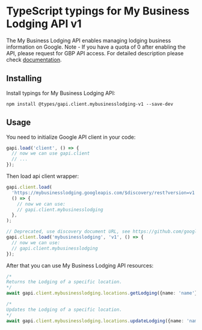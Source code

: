 # TypeScript typings for My Business Lodging API v1

The My Business Lodging API enables managing lodging business information on Google. Note - If you have a quota of 0 after enabling the API, please request for GBP API access.
For detailed description please check [documentation](https://developers.google.com/my-business/).

## Installing

Install typings for My Business Lodging API:

```
npm install @types/gapi.client.mybusinesslodging-v1 --save-dev
```

## Usage

You need to initialize Google API client in your code:

```typescript
gapi.load('client', () => {
  // now we can use gapi.client
  // ...
});
```

Then load api client wrapper:

```typescript
gapi.client.load(
  'https://mybusinesslodging.googleapis.com/$discovery/rest?version=v1',
  () => {
    // now we can use:
    // gapi.client.mybusinesslodging
  },
);
```

```typescript
// Deprecated, use discovery document URL, see https://github.com/google/google-api-javascript-client/blob/master/docs/reference.md#----gapiclientloadname----version----callback--
gapi.client.load('mybusinesslodging', 'v1', () => {
  // now we can use:
  // gapi.client.mybusinesslodging
});
```

After that you can use My Business Lodging API resources: <!-- TODO: make this work for multiple namespaces -->

```typescript
/*
Returns the Lodging of a specific location.
*/
await gapi.client.mybusinesslodging.locations.getLodging({name: 'name'});

/*
Updates the Lodging of a specific location.
*/
await gapi.client.mybusinesslodging.locations.updateLodging({name: 'name'});
```
